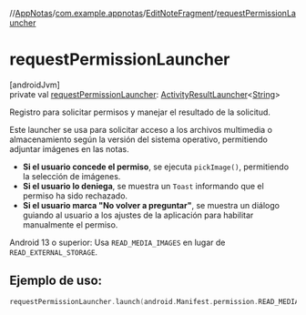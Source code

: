 //[AppNotas](../../../index.md)/[com.example.appnotas](../index.md)/[EditNoteFragment](index.md)/[requestPermissionLauncher](request-permission-launcher.md)

# requestPermissionLauncher

[androidJvm]\
private val [requestPermissionLauncher](request-permission-launcher.md): [ActivityResultLauncher](https://developer.android.com/reference/kotlin/androidx/activity/result/ActivityResultLauncher.html)&lt;[String](https://kotlinlang.org/api/latest/jvm/stdlib/kotlin-stdlib/kotlin/-string/index.html)&gt;

Registro para solicitar permisos y manejar el resultado de la solicitud.

Este launcher se usa para solicitar acceso a los archivos multimedia o almacenamiento según la versión del sistema operativo, permitiendo adjuntar imágenes en las notas.

- 
   **Si el usuario concede el permiso**, se ejecuta `pickImage()`, permitiendo la selección de imágenes.
- 
   **Si el usuario lo deniega**, se muestra un `Toast` informando que el permiso ha sido rechazado.
- 
   **Si el usuario marca &quot;No volver a preguntar&quot;**, se muestra un diálogo guiando al usuario a los ajustes de la aplicación para habilitar manualmente el permiso.

Android 13 o superior: Usa `READ_MEDIA_IMAGES` en lugar de `READ_EXTERNAL_STORAGE`.

##  Ejemplo de uso:

```kotlin
requestPermissionLauncher.launch(android.Manifest.permission.READ_MEDIA_IMAGES)
```

